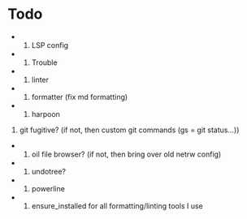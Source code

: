 # Todo

- 1. LSP config
- 1. Trouble
- 1. linter
- 1. formatter (fix md formatting)
- 1. harpoon
1. git fugitive? (if not, then custom git commands (gs = git status...))
- 1. oil file browser? (if not, then bring over old netrw config)
- 1. undotree?
- 1. powerline
- 1. ensure_installed for all formatting/linting tools I use
